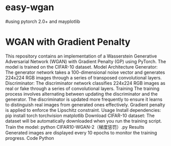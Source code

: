 # easy-wgan
#using pytorch 2.0+ and mayplotlib
# WGAN with Gradient Penalty
This repository contains an implementation of a Wasserstein Generative Adversarial Network (WGAN) with Gradient Penalty (GP) using PyTorch. The model is trained on the CIFAR-10 dataset.
Model Architecture
Generator: The generator network takes a 100-dimensional noise vector and generates 224x224 RGB images through a series of transposed convolutional layers.
Discriminator: The discriminator network classifies 224x224 RGB images as real or fake through a series of convolutional layers.
Training
The training process involves alternating between updating the discriminator and the generator. The discriminator is updated more frequently to ensure it learns to distinguish real images from generated ones effectively. Gradient penalty is applied to enforce the Lipschitz constraint.
Usage
Install dependencies:
pip install torch torchvision matplotlib
Download CIFAR-10 dataset: The dataset will be automatically downloaded when you run the training script.
Train the model:
python CIFAR10-WGAN-2（梯度惩罚）.py
Results
Generated images are displayed every 10 epochs to monitor the training progress.
Code
Python
